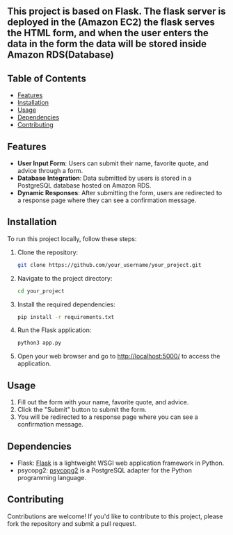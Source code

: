 
## This project is based on Flask. The flask server is deployed in the (Amazon EC2) the flask serves the HTML form, and when the user enters the data in the form the data will be stored inside Amazon RDS(Database)

## Table of Contents

- [Features](#features)
- [Installation](#installation)
- [Usage](#usage)
- [Dependencies](#dependencies)
- [Contributing](#contributing)

## Features

- **User Input Form**: Users can submit their name, favorite quote, and advice through a form.
- **Database Integration**: Data submitted by users is stored in a PostgreSQL database hosted on Amazon RDS.
- **Dynamic Responses**: After submitting the form, users are redirected to a response page where they can see a confirmation message.

## Installation

To run this project locally, follow these steps:

1. Clone the repository:

   ```bash
   git clone https://github.com/your_username/your_project.git
   ```

2. Navigate to the project directory:

   ```bash
   cd your_project
   ```

3. Install the required dependencies:

   ```bash
   pip install -r requirements.txt
   ```

4. Run the Flask application:

   ```bash
   python3 app.py
   ```

5. Open your web browser and go to [http://localhost:5000/](http://localhost:5000/) to access the application.

## Usage

1. Fill out the form with your name, favorite quote, and advice.
2. Click the "Submit" button to submit the form.
3. You will be redirected to a response page where you can see a confirmation message.

## Dependencies

- Flask: [Flask](https://pypi.org/project/Flask/) is a lightweight WSGI web application framework in Python.
- psycopg2: [psycopg2](https://pypi.org/project/psycopg2/) is a PostgreSQL adapter for the Python programming language.

## Contributing

Contributions are welcome! If you'd like to contribute to this project, please fork the repository and submit a pull request.
